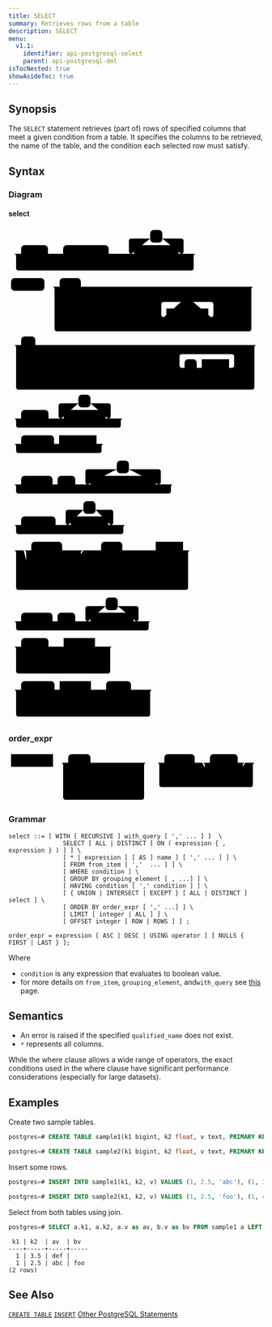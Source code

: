 ```yaml
---
title: SELECT
summary: Retrieves rows from a table
description: SELECT
menu:
  v1.1:
    identifier: api-postgresql-select
    parent: api-postgresql-dml
isTocNested: true
showAsideToc: true
---
```


## Synopsis
The `SELECT` statement retrieves (part of) rows of specified columns that meet a given condition from a table. It specifies the columns to be retrieved, the name of the table, and the condition each selected row must satisfy.

## Syntax

### Diagram

#### select
<svg class="rrdiagram" version="1.1" xmlns:xlink="http://www.w3.org/1999/xlink" xmlns="http://www.w3.org/2000/svg" width="501" height="975" viewbox="0 0 501 975"><path class="connector" d="M0 52h25m53 0h30m90 0h20m-125 0q5 0 5 5v8q0 5 5 5h100q5 0 5-5v-8q0-5 5-5m5 0h30m-5 0q-5 0-5-5v-20q0-5 5-5h37m24 0h37q5 0 5 5v20q0 5-5 5m-5 0h40m-366 0q5 0 5 5v23q0 5 5 5h341q5 0 5-5v-23q0-5 5-5m5 0h5m-381 65h5m66 0h30m42 0h347m-399 55q0 5 5 5h5m78 0h30m38 0h10m25 0h30m-5 0q-5 0-5-5v-20q0-5 5-5h34m24 0h35q5 0 5 5v20q0 5-5 5m-5 0h30m25 0h20m-276 0q5 0 5 5v8q0 5 5 5h251q5 0 5-5v-8q0-5 5-5m5 0h5q5 0 5-5m-394-55q5 0 5 5v78q0 5 5 5h379q5 0 5-5v-78q0-5 5-5m5 0h5m-495 115h25m28 0h443m-481 40q0 5 5 5h5m83 0h50m36 0h20m-71 0q5 0 5 5v8q0 5 5 5h46q5 0 5-5v-8q0-5 5-5m5 0h10m54 0h20m-175 0q5 0 5 5v23q0 5 5 5h150q5 0 5-5v-23q0-5 5-5m5 0h50m-5 0q-5 0-5-5v-17q0-5 5-5h98q5 0 5 5v17q0 5-5 5m-69 0h10m54 0h40m-163 0q5 0 5 5v8q0 5 5 5h138q5 0 5-5v-8q0-5 5-5m5 0h5q5 0 5-5m-476-40q5 0 5 5v78q0 5 5 5h461q5 0 5-5v-78q0-5 5-5m5 0h5m-501 145h25m54 0h30m-5 0q-5 0-5-5v-20q0-5 5-5h34m24 0h35q5 0 5 5v20q0 5-5 5m-5 0h40m-222 0q5 0 5 5v8q0 5 5 5h197q5 0 5-5v-8q0-5 5-5m5 0h5m-237 50h25m65 0h10m74 0h20m-184 0q5 0 5 5v8q0 5 5 5h159q5 0 5-5v-8q0-5 5-5m5 0h5m-199 80h25m62 0h10m35 0h30m-5 0q-5 0-5-5v-20q0-5 5-5h57m24 0h58q5 0 5 5v20q0 5-5 5m-5 0h40m-321 0q5 0 5 5v8q0 5 5 5h296q5 0 5-5v-8q0-5 5-5m5 0h5m-336 80h25m68 0h30m-5 0q-5 0-5-5v-20q0-5 5-5h30m24 0h30q5 0 5 5v20q0 5-5 5m-5 0h40m-227 0q5 0 5 5v8q0 5 5 5h202q5 0 5-5v-8q0-5 5-5m5 0h5m-242 50h45m61 0h47m-118 25q0 5 5 5h5m88 0h5q5 0 5-5m-113-25q5 0 5 5v50q0 5 5 5h5m66 0h27q5 0 5-5v-50q0-5 5-5m5 0h30m42 0h56m-108 25q0 5 5 5h5m78 0h5q5 0 5-5m-103-25q5 0 5 5v33q0 5 5 5h88q5 0 5-5v-33q0-5 5-5m5 0h10m54 0h20m-355 0q5 0 5 5v68q0 5 5 5h330q5 0 5-5v-68q0-5 5-5m5 0h5m-370 140h25m62 0h10m35 0h30m-5 0q-5 0-5-5v-20q0-5 5-5h35m24 0h36q5 0 5 5v20q0 5-5 5m-5 0h40m-277 0q5 0 5 5v8q0 5 5 5h252q5 0 5-5v-8q0-5 5-5m5 0h5m-292 50h25m54 0h30m62 0h20m-92 25q0 5 5 5h5m42 0h25q5 0 5-5m-87-25q5 0 5 5v33q0 5 5 5h72q5 0 5-5v-33q0-5 5-5m5 0h20m-201 0q5 0 5 5v43q0 5 5 5h176q5 0 5-5v-43q0-5 5-5m5 0h5m-216 85h25m66 0h10m62 0h30m49 0h28m-87 25q0 5 5 5h5m57 0h5q5 0 5-5m-82-25q5 0 5 5v33q0 5 5 5h67q5 0 5-5v-33q0-5 5-5m5 0h20m-280 0q5 0 5 5v43q0 5 5 5h255q5 0 5-5v-43q0-5 5-5m5 0h5"/><rect class="literal" x="25" y="35" width="53" height="25" rx="7"/><text class="text" x="35" y="52">WITH</text><rect class="literal" x="108" y="35" width="90" height="25" rx="7"/><text class="text" x="118" y="52">RECURSIVE</text><rect class="literal" x="280" y="5" width="24" height="25" rx="7"/><text class="text" x="290" y="22">,</text><a xlink:href="../grammar_diagrams#with-query"><rect class="rule" x="248" y="35" width="88" height="25"/><text class="text" x="258" y="52">with_query</text></a><rect class="literal" x="5" y="100" width="66" height="25" rx="7"/><text class="text" x="15" y="117">SELECT</text><rect class="literal" x="101" y="100" width="42" height="25" rx="7"/><text class="text" x="111" y="117">ALL</text><rect class="literal" x="101" y="160" width="78" height="25" rx="7"/><text class="text" x="111" y="177">DISTINCT</text><a xlink:href="../grammar_diagrams#ON"><rect class="rule" x="209" y="160" width="38" height="25"/><text class="text" x="219" y="177">ON</text></a><rect class="literal" x="257" y="160" width="25" height="25" rx="7"/><text class="text" x="267" y="177">(</text><rect class="literal" x="341" y="130" width="24" height="25" rx="7"/><text class="text" x="351" y="147">,</text><a xlink:href="../grammar_diagrams#expression"><rect class="rule" x="312" y="160" width="83" height="25"/><text class="text" x="322" y="177">expression</text></a><rect class="literal" x="425" y="160" width="25" height="25" rx="7"/><text class="text" x="435" y="177">)</text><rect class="literal" x="25" y="215" width="28" height="25" rx="7"/><text class="text" x="35" y="232">*</text><a xlink:href="../grammar_diagrams#expression"><rect class="rule" x="25" y="260" width="83" height="25"/><text class="text" x="35" y="277">expression</text></a><rect class="literal" x="158" y="260" width="36" height="25" rx="7"/><text class="text" x="168" y="277">AS</text><a xlink:href="../grammar_diagrams#name"><rect class="rule" x="224" y="260" width="54" height="25"/><text class="text" x="234" y="277">name</text></a><rect class="literal" x="348" y="260" width="24" height="25" rx="7"/><text class="text" x="358" y="277">,</text><a xlink:href="../grammar_diagrams#name"><rect class="rule" x="382" y="260" width="54" height="25"/><text class="text" x="392" y="277">name</text></a><rect class="literal" x="25" y="360" width="54" height="25" rx="7"/><text class="text" x="35" y="377">FROM</text><rect class="literal" x="138" y="330" width="24" height="25" rx="7"/><text class="text" x="148" y="347">,</text><a xlink:href="../grammar_diagrams#from-item"><rect class="rule" x="109" y="360" width="83" height="25"/><text class="text" x="119" y="377">from_item</text></a><rect class="literal" x="25" y="410" width="65" height="25" rx="7"/><text class="text" x="35" y="427">WHERE</text><a xlink:href="../grammar_diagrams#condition"><rect class="rule" x="100" y="410" width="74" height="25"/><text class="text" x="110" y="427">condition</text></a><rect class="literal" x="25" y="490" width="62" height="25" rx="7"/><text class="text" x="35" y="507">GROUP</text><rect class="literal" x="97" y="490" width="35" height="25" rx="7"/><text class="text" x="107" y="507">BY</text><rect class="literal" x="214" y="460" width="24" height="25" rx="7"/><text class="text" x="224" y="477">,</text><a xlink:href="../grammar_diagrams#grouping-element"><rect class="rule" x="162" y="490" width="129" height="25"/><text class="text" x="172" y="507">grouping_element</text></a><rect class="literal" x="25" y="570" width="68" height="25" rx="7"/><text class="text" x="35" y="587">HAVING</text><rect class="literal" x="148" y="540" width="24" height="25" rx="7"/><text class="text" x="158" y="557">,</text><a xlink:href="../grammar_diagrams#condition"><rect class="rule" x="123" y="570" width="74" height="25"/><text class="text" x="133" y="587">condition</text></a><rect class="literal" x="45" y="620" width="61" height="25" rx="7"/><text class="text" x="55" y="637">UNION</text><rect class="literal" x="45" y="650" width="88" height="25" rx="7"/><text class="text" x="55" y="667">INTERSECT</text><rect class="literal" x="45" y="680" width="66" height="25" rx="7"/><text class="text" x="55" y="697">EXCEPT</text><rect class="literal" x="183" y="620" width="42" height="25" rx="7"/><text class="text" x="193" y="637">ALL</text><rect class="literal" x="183" y="650" width="78" height="25" rx="7"/><text class="text" x="193" y="667">DISTINCT</text><a xlink:href="../grammar_diagrams#select"><rect class="rule" x="291" y="620" width="54" height="25"/><text class="text" x="301" y="637">select</text></a><rect class="literal" x="25" y="760" width="62" height="25" rx="7"/><text class="text" x="35" y="777">ORDER</text><rect class="literal" x="97" y="760" width="35" height="25" rx="7"/><text class="text" x="107" y="777">BY</text><rect class="literal" x="192" y="730" width="24" height="25" rx="7"/><text class="text" x="202" y="747">,</text><a xlink:href="../grammar_diagrams#order-expr"><rect class="rule" x="162" y="760" width="85" height="25"/><text class="text" x="172" y="777">order_expr</text></a><rect class="literal" x="25" y="810" width="54" height="25" rx="7"/><text class="text" x="35" y="827">LIMIT</text><a xlink:href="../grammar_diagrams#integer"><rect class="rule" x="109" y="810" width="62" height="25"/><text class="text" x="119" y="827">integer</text></a><rect class="literal" x="109" y="840" width="42" height="25" rx="7"/><text class="text" x="119" y="857">ALL</text><rect class="literal" x="25" y="895" width="66" height="25" rx="7"/><text class="text" x="35" y="912">OFFSET</text><a xlink:href="../grammar_diagrams#integer"><rect class="rule" x="101" y="895" width="62" height="25"/><text class="text" x="111" y="912">integer</text></a><rect class="literal" x="193" y="895" width="49" height="25" rx="7"/><text class="text" x="203" y="912">ROW</text><rect class="literal" x="193" y="925" width="57" height="25" rx="7"/><text class="text" x="203" y="942">ROWS</text></svg>

### order_expr
<svg class="rrdiagram" version="1.1" xmlns:xlink="http://www.w3.org/1999/xlink" xmlns="http://www.w3.org/2000/svg" width="498" height="100" viewbox="0 0 498 100"><path class="connector" d="M0 22h5m83 0h30m44 0h116m-170 25q0 5 5 5h5m53 0h92q5 0 5-5m-160 30q0 5 5 5h5m60 0h10m70 0h5q5 0 5-5m-165-55q5 0 5 5v63q0 5 5 5h150q5 0 5-5v-63q0-5 5-5m5 0h30m60 0h30m55 0h20m-90 0q5 0 5 5v20q0 5 5 5h5m50 0h10q5 0 5-5v-20q0-5 5-5m5 0h20m-200 0q5 0 5 5v38q0 5 5 5h175q5 0 5-5v-38q0-5 5-5m5 0h5"/><a xlink:href="../grammar_diagrams#expression"><rect class="rule" x="5" y="5" width="83" height="25"/><text class="text" x="15" y="22">expression</text></a><rect class="literal" x="118" y="5" width="44" height="25" rx="7"/><text class="text" x="128" y="22">ASC</text><rect class="literal" x="118" y="35" width="53" height="25" rx="7"/><text class="text" x="128" y="52">DESC</text><rect class="literal" x="118" y="65" width="60" height="25" rx="7"/><text class="text" x="128" y="82">USING</text><a xlink:href="../grammar_diagrams#operator"><rect class="rule" x="188" y="65" width="70" height="25"/><text class="text" x="198" y="82">operator</text></a><rect class="literal" x="308" y="5" width="60" height="25" rx="7"/><text class="text" x="318" y="22">NULLS</text><rect class="literal" x="398" y="5" width="55" height="25" rx="7"/><text class="text" x="408" y="22">FIRST</text><rect class="literal" x="398" y="35" width="50" height="25" rx="7"/><text class="text" x="408" y="52">LAST</text></svg>

### Grammar

```
select ::= [ WITH [ RECURSIVE ] with_query [ ',' ... ] ]  \
               SELECT [ ALL | DISTINCT [ ON ( expression { , expression } ) ] ] \
               [ * | expression [ [ AS ] name ] [ ',' ... ] ] \
               [ FROM from_item [ ','  ... ] ] \
               [ WHERE condition ] \
               [ GROUP BY grouping_element [ , ...] ] \
               [ HAVING condition [ ',' condition ] ] \
               [ { UNION | INTERSECT | EXCEPT } [ ALL | DISTINCT ] select ] \
               [ ORDER BY order_expr [ ',' ...] ] \
               [ LIMIT [ integer | ALL ] ] \
               [ OFFSET integer [ ROW | ROWS ] ] ;

order_expr = expression [ ASC | DESC | USING operator ] [ NULLS { FIRST | LAST } ];
```

Where

- `condition` is any expression that evaluates to boolean value.
- for more details on `from_item`, `grouping_element`, and`with_query` see [this](https://www.postgresql.org/docs/10/static/sql-select.html) page.

## Semantics
 - An error is raised if the specified `qualified_name` does not exist.
 - `*` represents all columns.

While the where clause allows a wide range of operators, the exact conditions used in the where clause have significant performance considerations (especially for large datasets).

## Examples

Create two sample tables.

```sql
postgres=# CREATE TABLE sample1(k1 bigint, k2 float, v text, PRIMARY KEY (k1, k2));
```


```sql
postgres=# CREATE TABLE sample2(k1 bigint, k2 float, v text, PRIMARY KEY (k1, k2));
```

Insert some rows.

```sql
postgres=# INSERT INTO sample1(k1, k2, v) VALUES (1, 2.5, 'abc'), (1, 3.5, 'def'), (1, 4.5, 'xyz');
```


```sql
postgres=# INSERT INTO sample2(k1, k2, v) VALUES (1, 2.5, 'foo'), (1, 4.5, 'bar');
```

Select from both tables using join.

```sql
postgres=# SELECT a.k1, a.k2, a.v as av, b.v as bv FROM sample1 a LEFT JOIN sample2 b ON (a.k1 = b.k1 and a.k2 = b.k2) WHERE a.k1 = 1 AND a.k2 IN (2.5, 3.5) ORDER BY a.k2 DESC;
```

```
 k1 | k2  | av  | bv
----+-----+-----+-----
  1 | 3.5 | def |
  1 | 2.5 | abc | foo
(2 rows)
```

## See Also

[`CREATE TABLE`](../ddl_create_table)
[`INSERT`](../dml_insert)
[Other PostgreSQL Statements](..)
